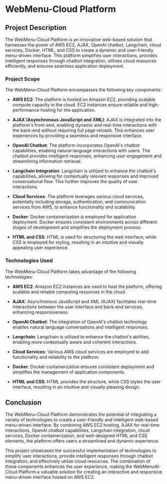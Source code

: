 # WebMenu-Cloud Platform

## **Project Description**

The WebMenu-Cloud Platform is an innovative web-based solution that harnesses the power of AWS EC2, AJAX, OpenAI chatbot, Langchain, cloud services, Docker, HTML, and CSS to create a dynamic and user-friendly menu-driven interface. This platform simplifies user interactions, provides intelligent responses through chatbot integration, utilizes cloud resources efficiently, and ensures seamless application deployment.

### **Project Scope**

The WebMenu-Cloud Platform encompasses the following key components:

- **AWS EC2**: The platform is hosted on Amazon EC2, providing scalable compute capacity in the cloud. EC2 instances ensure reliable and high-performance hosting for the application.

- **AJAX (Asynchronous JavaScript and XML)**: AJAX is integrated into the platform's front-end, enabling dynamic and real-time interactions with the back-end without requiring full page reloads. This enhances user experiences by providing a seamless and responsive interface.

- **OpenAI Chatbot**: The platform incorporates OpenAI's chatbot capabilities, enabling natural language interactions with users. The chatbot provides intelligent responses, enhancing user engagement and streamlining information retrieval.

- **Langchain Integration**: Langchain is utilized to enhance the chatbot's capabilities, allowing for contextually relevant responses and improved conversational flow. This further improves the quality of user interactions.

- **Cloud Services**: The platform leverages various cloud services, potentially including storage, authentication, and communication services from AWS, to enhance functionality and scalability.

- **Docker**: Docker containerization is employed for application deployment. Docker ensures consistent environments across different stages of development and simplifies the deployment process.

- **HTML and CSS**: HTML is used for structuring the web interface, while CSS is employed for styling, resulting in an intuitive and visually appealing user experience.

### **Technologies Used**

The WebMenu-Cloud Platform takes advantage of the following technologies:

- **AWS EC2**: Amazon EC2 instances are used to host the platform, offering scalable and reliable computing resources in the cloud.

- **AJAX**: Asynchronous JavaScript and XML (AJAX) facilitates real-time interactions between the user interface and back-end services, enhancing responsiveness.

- **OpenAI Chatbot**: The integration of OpenAI's chatbot technology enables natural language conversations and intelligent responses.

- **Langchain**: Langchain is utilized to enhance the chatbot's abilities, enabling more contextually aware and coherent interactions.

- **Cloud Services**: Various AWS cloud services are employed to add functionality and reliability to the platform.

- **Docker**: Docker containerization ensures consistent deployment and simplifies the management of application components.

- **HTML and CSS**: HTML provides the structure, while CSS styles the user interface, resulting in an intuitive and visually pleasing design.

## **Conclusion**

The WebMenu-Cloud Platform demonstrates the potential of integrating a variety of technologies to create a user-friendly and intelligent web-based menu-driven interface. By combining AWS EC2 hosting, AJAX for real-time interactions, OpenAI chatbot capabilities, Langchain integration, cloud services, Docker containerization, and well-designed HTML and CSS elements, the platform offers users a streamlined and dynamic experience.

This project showcases the successful implementation of technologies to simplify user interactions, provide intelligent responses through chatbot integration, and effectively utilize cloud resources. The combination of these components enhances the user experience, making the WebMenuAI-Cloud Platform a valuable solution for creating an interactive and responsive menu-driven interface hosted on AWS EC2.
